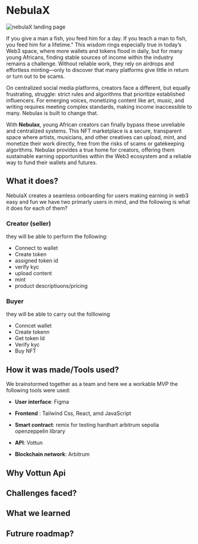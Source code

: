 # NebulaX

![nebulaX landing page]([https://imgur.com/BetkdZq](https://i.imgur.com/BetkdZq.png))

If you give a man a fish, you feed him for a day. If you teach a man to fish, you feed him for a lifetime." This wisdom rings especially true in today’s Web3 space, where more wallets and tokens flood in daily, but for many young Africans, finding stable sources of income within the industry remains a challenge. Without reliable work, they rely on airdrops and effortless minting—only to discover that many platforms give little in return or turn out to be scams. 

On centralized social media platforms, creators face a different, but equally frustrating, struggle: strict rules and algorithms that prioritize established influencers. For emerging voices, monetizing content like art, music, and writing requires meeting complex standards, making income inaccessible to many. Nebulax is built to change that.

With **Nebulax**, young African creators can finally bypass these unreliable and centralized systems. This NFT marketplace is a secure, transparent space where artists, musicians, and other creatives can upload, mint, and monetize their work directly, free from the risks of scams or gatekeeping algorithms. Nebulax provides a true home for creators, offering them sustainable earning opportunities within the Web3 ecosystem and a reliable way to fund their wallets and futures.

## What it does?
NebulaX creates a seamless onboarding for users making earning in web3 easy and fun
we have two primarly users in mind, and the following is what it does for each of them?

### Creator (seller)
they will be able to perform the following:
- Connect to wallet
- Create token
- assigned token id
- verify kyc
- upload content
- mint
- product descriptiuons/pricing 

### Buyer
they will be able to carry out the folllowing 
- Conncet wallet
- Create tokenn
- Get token Id
- Verify kyc
- Buy NFT

## How it was made/Tools used?
We brainstormed together as a team and here we a workable MVP 
the following tools were used:

- **User interface**: Figma

- **Frontend** : Tailwind Css, React, amd JavaScript
  
- **Smart contract**:
remix for testing 
hardhart
arbitrum sepolia
openzeppelin library

- **API**: Vottun

- **Blockchain network**: Arbitrum 


## Why Vottun Api

## Challenges faced?


## What we learned 


## Futrure roadmap?


